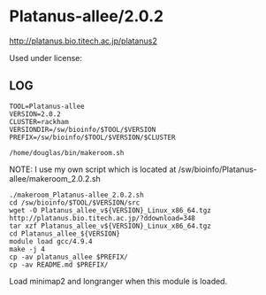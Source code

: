 Platanus-allee/2.0.2
========================

<http://platanus.bio.titech.ac.jp/platanus2>

Used under license:


LOG
---

    TOOL=Platanus-allee
    VERSION=2.0.2
    CLUSTER=rackham
    VERSIONDIR=/sw/bioinfo/$TOOL/$VERSION
    PREFIX=/sw/bioinfo/$TOOL/$VERSION/$CLUSTER

    /home/douglas/bin/makeroom.sh

NOTE: I use my own script which is located at /sw/bioinfo/Platanus-allee/makeroom_2.0.2.sh

    ./makeroom_Platanus-allee_2.0.2.sh
    cd /sw/bioinfo/$TOOL/$VERSION/src
    wget -O Platanus_allee_v${VERSION}_Linux_x86_64.tgz http://platanus.bio.titech.ac.jp/?ddownload=348
    tar xzf Platanus_allee_v${VERSION}_Linux_x86_64.tgz
    cd Platanus_allee_${VERSION}
    module load gcc/4.9.4
    make -j 4
    cp -av platanus_allee $PREFIX/
    cp -av README.md $PREFIX/

Load minimap2 and longranger when this module is loaded.


